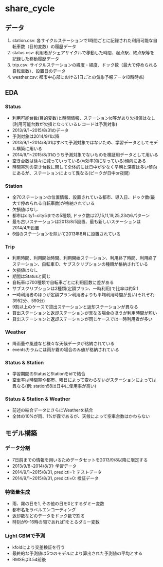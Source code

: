# share_cycle

## データ
1. station.csv: 各サイクルステーションで1時間ごとに記録された利用可能な自転車数（目的変数）の履歴データ
2. status.csv: 利用者がシェアサイクルで移動した時間、起点駅、終点駅等を記録した移動履歴データ
3. trip.csv: サイクルステーションの緯度・経度、ドック数（最大で停められる自転車数）、設置日のデータ
4. weather.csv: 都市中心部における1日ごとの気象予報データ(0時時点)

## EDA
### Status
- 利用可能台数(目的変数)と時間情報、ステーションid等があり欠損値はなし(利用可能台数が欠損となっているレコードは予測対象)
- 2013/9/1~2015/8/31のデータ
- 予測対象は2014/9/1以降
- 2013/9/1~2014/8/31はすべて予測対象ではないため、学習データとしてモデル構築に用いる
- 2014/9/1~2015/8/31のうち予測対象でないものを検証用データとして用いる
- 空き台数は徐々に減っていっている(≒効率的になっている)傾向にある
- 時間帯別の空き台数に関して全体的には日中が少なく早朝と深夜は多い傾向にあるが、ステーションによって異なる(ピークが日中or夜間)
### Station
- 全70ステーションの位置情報、設置されている都市、導入日、ドック数(最大で停められる自転車数)が格納されている
- 欠損値はなし
- 都市はcity1~city5までの5種類, ドック数は27,15,11,19,25,23の6パターン
- 最も古いステーションは2013/8/5設置、最も新しいステーションは2014/4/9設置
- 6個のステーションを除いて2013年8月に設置されている
### Trip
- 利用時間、利用開始時間、利用開始ステーション、利用終了時間、利用終了ステーション、自転車ID、サブスクリプションの種類が格納されている
- 欠損値はなし
- 期間はStatusと同じ
- 自転車は700種類で自転車ごとに利用回数に差がある
- サブスクリプションは2種類(定額プラン、一時利用)で比率は約5:1
- 一時利用者のほうが定額プラン利用者よりも平均利用時間が長い(それぞれ3952分、590分)
- 9割以上のケースで貸出ステーションと返却ステーションが異なる
- 貸出ステーションと返却ステーションが異なる場合のほうが利用時間が短い
- 貸出ステーションと返却ステーションが同じケースでは一時利用者が多い
### Weather
- 降雨量や風速など様々な天候データが格納されている
- eventsカラムには雨か霧の場合のみ値が格納されている
### Status & Station
- 学習期間のStatusとStationをidで結合
- 空車率は時間帯や都市、曜日によって変わらないがステーションによっては異なる(例: station58は日中に使用率が高い)
### Status & Station & Weather
- 前述の結合データにさらにWeatherを結合
- 全体の10%が雨、1%が霧であるが、天候によって空車台数はかわらない

## モデル構築
### データ分割
- 7日前までの情報を用いるためデータセットを2013/9/8以降に限定する
- 2013/9/8~2014/8/31: 学習データ
- 2014/9/1~2015/8/31, predicti=1: テストデータ
- 2014/9/1~2015/8/31, predicti=0: 検証データ
### 特徴量生成
- 雨、霧の日を1, その他の日を0とするダミー変数
- 都市名をラベルエンコーディング
- 返却数などのデータをドック数で割る
- 時刻が9-16時の間であれば1をとるダミー変数
### Light GBMで予測
- kfoldにより交差検証を行う
- 最終的な予測値は5つのモデルにより算出された予測値の平均とする
- RMSEは3.54前後
